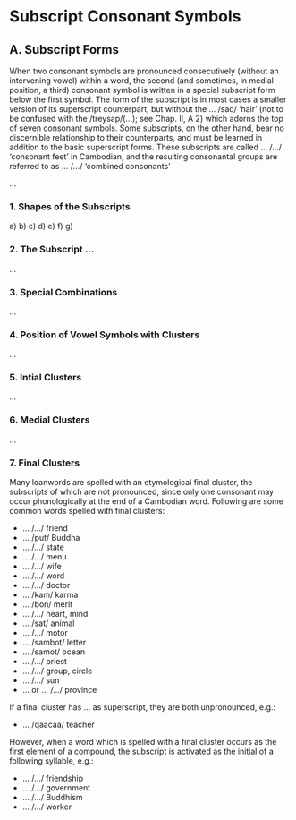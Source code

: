 # Subscript Consonant Symbols

## A. Subscript Forms

When two consonant symbols are pronounced consecutively (without an intervening vowel) within a word, the second (and sometimes, in medial position, a third) consonant symbol is written in a special subscript form below the first symbol. The form of the subscript is in most cases a smaller version of its superscript counterpart, but without the ... /saq/ ‘hair’ (not to be confused with the /treysap/(...); see Chap. II, A 2) which adorns the top of seven consonant symbols. Some subscripts, on the other hand, bear no discernible relationship to their counterparts, and must be learned in addition to the basic superscript forms. These subscripts are called ... /.../ ‘consonant feet’ in Cambodian, and the resulting consonantal groups are referred to as ... /.../ ‘combined consonants’

...

### 1. Shapes of the Subscripts

a) 
b)
c)
d)
e)
f)
g)

### 2. The Subscript ...

...

### 3. Special Combinations

...

### 4. Position of Vowel Symbols with Clusters

...

### 5. Intial Clusters

...

### 6. Medial Clusters

...

### 7. Final Clusters

Many loanwords are spelled with an etymological final cluster, the subscripts of which are not pronounced, since only one consonant may occur phonologically at the end of a Cambodian word. Following are some common words spelled with final clusters:

* ... /.../ friend
* ... /put/ Buddha
* ... /.../ state
* ... /.../ menu
* ... /.../ wife
* ... /.../ word
* ... /.../ doctor
* ... /kam/ karma
* ... /bon/ merit
* ... /.../ heart, mind
* ... /sat/ animal
* ... /.../ motor
* ... /sambot/ letter
* ... /samot/ ocean
* ... /.../ priest
* ... /.../ group, circle
* ... /.../ sun
* ... or ... /.../ province

If a final cluster has ... as superscript, they are both unpronounced, e.g.:

* ... /qaacaa/ teacher

However, when a word which is spelled with a final cluster occurs as the first element of a compound, the subscript is activated as the initial of a following syllable, e.g.:

* ... /.../ friendship 
* ... /.../ government
* ... /.../ Buddhism
* ... /.../ worker
